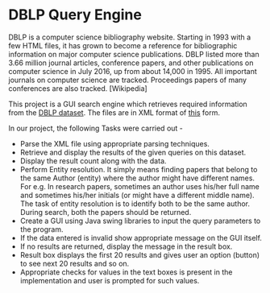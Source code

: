 # DBLP Query Engine

DBLP is a computer science bibliography website. Starting in 1993 with a few HTML files, it has grown to become a reference for bibliographic information on major computer science publications. DBLP listed more than 3.66 million journal articles, conference papers, and other publications on computer science in July 2016, up from about 14,000 in 1995. All important journals on computer science are tracked. Proceedings papers of many conferences are also tracked. [Wikipedia]

This project is a GUI search engine which retrieves required information from the [DBLP dataset](http://dblp.org/xml/release/). The files are in XML format of [this](http://dblp.uni-trier.de/faq/What+do+I+find+in+dblp+xml) form.

In our project, the following Tasks were carried out -
  * Parse the XML file using appropriate parsing techniques.
  * Retrieve and display the results of the given queries on this dataset. 
  * Display the result count along with the data.
  * Perform Entity resolution. It simply means finding papers that belong to the same Author (entity) where the author might have different names. For e.g. In research papers, sometimes an author uses his/her full name and sometimes his/her initials (or might have a different middle name). The task of entity resolution is to identify both to be the same author. During search, both the papers should be returned.
  * Create a GUI using Java swing libraries to input the query parameters to the program.
  * If the data entered is invalid show appropriate message on the GUI itself.
  * If no results are returned, display the message in the result box.
  * Result box displays the first 20 results and gives user an option (button) to see next 20 results and so on.
  * Appropriate checks for values in the text boxes is present in the implementation and user is prompted for such values.
  
  

